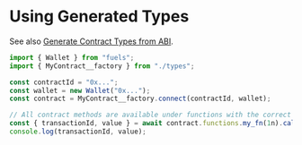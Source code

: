 # Using Generated Types

See also [Generate Contract Types from ABI](../contracts/generate-contract-types-from-abi).

```ts
import { Wallet } from "fuels";
import { MyContract__factory } from "./types";

const contractId = "0x...";
const wallet = new Wallet("0x...");
const contract = MyContract__factory.connect(contractId, wallet);

// All contract methods are available under functions with the correct types
const { transactionId, value } = await contract.functions.my_fn(1n).call();
console.log(transactionId, value);
```
